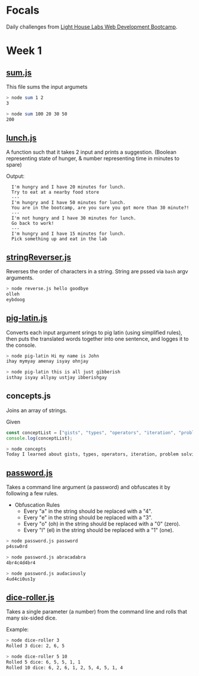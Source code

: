 # Focals
Daily challenges from [Light House Labs Web Development Bootcamp]().

# Week 1
## [sum.js](sum.js)
This file sums the input argumets
```bash
> node sum 1 2
3

> node sum 100 20 30 50
200
```

## [lunch.js](lunch.js)
A function such that it takes 2 input and prints a suggestion. (Boolean representing state of hunger, & number representing time in minutes to spare)

Output:
```
  I'm hungry and I have 20 minutes for lunch.
  Try to eat at a nearby food store
  ---
  I'm hungry and I have 50 minutes for lunch.
  You are in the bootcamp, are you sure you got more than 30 minute?!
  ---
  I'm not hungry and I have 30 minutes for lunch.
  Go back to work!
  ---
  I'm hungry and I have 15 minutes for lunch.
  Pick something up and eat in the lab
```

## [stringReverser.js](stringReverser.js)
Reverses the order of characters in a string. String are pssed via `bash` argv arguments.
 ```bash
> node reverse.js hello goodbye
olleh
eybdoog
```

## [pig-latin.js](pig-latin.js)
Converts each input argument srings to pig latin (using simplified rules), then puts the translated words together into one sentence, and logges it to the console.

```bash
> node pig-latin Hi my name is John
ihay mymyay amenay isyay ohnjay
```

```bash
> node pig-latin this is all just gibberish
isthay isyay allyay ustjay ibberishgay
```
## concepts.js
Joins an array of strings.

Given
```javascript
const conceptList = ["gists", "types", "operators", "iteration", "problem solving"];
console.log(conceptList);
```
```bash
> node concepts
Today I learned about gists, types, operators, iteration, problem solving.
```

## [password.js](password.js)
Takes a command line argument (a password) and obfuscates it by following a few rules.
* Obfuscation Rules
    * Every "a" in the string should be replaced with a "4".
    * Every "e" in the string should be replaced with a "3".
    * Every "o" (oh) in the string should be replaced with a "0" (zero).
    * Every "l" (el) in the string should be replaced with a "1" (one).

```bash 
> node password.js password
p4ssw0rd

> node password.js abracadabra
4br4c4d4br4

> node password.js audaciously
4ud4ci0us1y
```

## [dice-roller.js](dice-roller.js)
Takes a single parameter (a number) from the command line and rolls that many six-sided dice. 

Example:
```bash
> node dice-roller 3
Rolled 3 dice: 2, 6, 5

> node dice-roller 5 10
Rolled 5 dice: 6, 5, 5, 1, 1
Rolled 10 dice: 6, 2, 6, 1, 2, 5, 4, 5, 1, 4
```